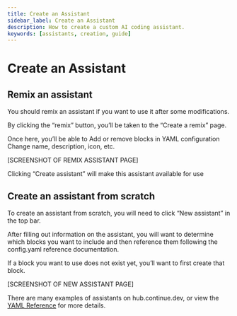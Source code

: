 ```yaml
---
title: Create an Assistant
sidebar_label: Create an Assistant
description: How to create a custom AI coding assistant.
keywords: [assistants, creation, guide]
---
```


# Create an Assistant

## Remix an assistant

You should remix an assistant if you want to use it after some modifications.

By clicking the “remix” button, you’ll be taken to the “Create a remix” page.

Once here, you’ll be able to
Add or remove blocks in YAML configuration
Change name, description, icon, etc.

[SCREENSHOT OF REMIX ASSISTANT PAGE]

Clicking “Create assistant” will make this assistant available for use

## Create an assistant from scratch

To create an assistant from scratch, you will need to click “New assistant” in the top bar.

After filling out information on the assistant, you will want to determine which blocks you want to include and then reference them following the config.yaml reference documentation.

If a block you want to use does not exist yet, you’ll want to first create that block.

[SCREENSHOT OF NEW ASSISTANT PAGE]

There are many examples of assistants on hub.continue.dev, or view the [YAML Reference](../../yaml-reference.md#complete-yaml-config-example) for more details.
